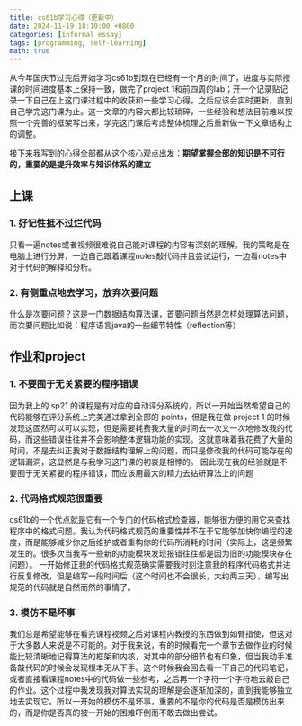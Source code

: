 ```yaml
---
title: cs61b学习心得（更新中）
date: 2024-11-19 18:10:00 +0800
categories: [informal essay]
tags: [programming, self-learning]     
math: true
---
```


从今年国庆节过完后开始学习cs61b到现在已经有一个月的时间了，进度与实际授课的时间进度基本上保持一致，做完了project 1和前四周的lab；开一个记录贴记录一下自己在上这门课过程中的收获和一些学习心得，之后应该会实时更新，直到自己学完这门课为止。这一文章的内容大都比较琐碎，一些经验和想法目前难以按照一个完善的框架写出来，学完这门课后考虑整体梳理之后重新做一下文章结构上的调整。

接下来我写到的心得全部都从这个核心观点出发：**期望掌握全部的知识是不可行的，重要的是提升效率与知识体系的建立**

## 上课

### 1. 好记性抵不过烂代码

只看一遍notes或者视频很难说自己能对课程的内容有深刻的理解。我的策略是在电脑上进行分屏，一边自己跟着课程notes敲代码并且尝试运行，一边看notes中对于代码的解释和分析。

### 2. 有侧重点地去学习，放弃次要问题

什么是次要问题？这是一门数据结构算法课，首要问题当然是怎样处理算法问题，而次要问题比如说：程序语言java的一些细节特性（reflection等）

## 作业和project

### 1. 不要囿于无关紧要的程序错误

因为我上的 sp21 的课程是有对应的自动评分系统的，所以一开始当然希望自己的代码能够在评分系统上完美通过拿到全部的 points，但是我在做 project 1 的时候发现这固然可以可以实现，但是需要耗费我大量的时间去一次又一次地修改我的代码，而这些错误往往并不会影响整体逻辑功能的实现。这就意味着我花费了大量的时间，不是去纠正我对于数据结构理解上的问题，而只是修改我的代码可能存在的逻辑漏洞，这显然是与我学习这门课的初衷是相悖的。
因此现在我的经验就是不要囿于无关紧要的程序错误，而应该用最大的精力去钻研算法上的问题

### 2. 代码格式规范很重要

cs61b的一个优点就是它有一个专门的代码格式检查器，能够很方便的用它来查找程序中的格式问题。我认为代码格式规范的重要性并不在于它能够加快你编程的速度，而是能够减少你之后维护或者重构你的代码所消耗的时间（实际上，这是频繁发生的。很多次当我写一些新的功能模块发现报错往往都是因为旧的功能模块存在问题）。
一开始修正我的代码格式规范确实需要我时刻注意我的程序代码格式并进行反复修改，但是编写一段时间后（这个时间也不会很长，大约两三天），编写出规范的代码就是自然而然的事情了。

### 3. 模仿不是坏事

我们总是希望能够在看完课程视频之后对课程内教授的东西做到如臂指使，但这对于大多数人来说是不可能的。对于我来说，有的时候看完一个章节去做作业的时候能比较清晰地记得算法的框架和内核，对其中的部分细节也有印象，但当我动手准备敲代码的时候会发现根本无从下手。这个时候我会回去看一下自己的代码笔记，或者直接看课程notes中的代码做一些参考，之后再一个字符一个字符地去敲自己的作业。这个过程中我发现我对算法实现的理解是会逐渐加深的，直到我能够独立地去实现它。所以一开始的模仿不是坏事，重要的不是你的代码是否是模仿出来的，而是你是否真的被一开始的困难吓倒而不敢去做出尝试。

